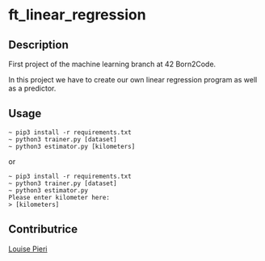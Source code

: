 # ft_linear_regression

## Description

First project of the machine learning branch at 42 Born2Code.

In this project we have to create our own linear regression program as well as a predictor.

## Usage

```shell
~ pip3 install -r requirements.txt
~ python3 trainer.py [dataset]
~ python3 estimator.py [kilometers]
```

or

```shell
~ pip3 install -r requirements.txt
~ python3 trainer.py [dataset]
~ python3 estimator.py
Please enter kilometer here:
> [kilometers]
```

## Contributrice

[Louise Pieri](https://github.com/lpieri)
